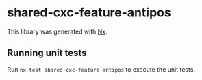 # shared-cxc-feature-antipos

This library was generated with [Nx](https://nx.dev).

## Running unit tests

Run `nx test shared-cxc-feature-antipos` to execute the unit tests.
